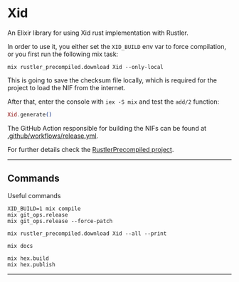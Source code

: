# Xid

An Elixir library for using Xid rust implementation with Rustler.

In order to use it, you either set the `XID_BUILD` env var
to force compilation, or you first run the following mix task:

    mix rustler_precompiled.download Xid --only-local

This is going to save the checksum file locally, which is required for the project to
load the NIF from the internet.

After that, enter the console with `iex -S mix` and test the `add/2` function:

```elixir
Xid.generate()
```

The GitHub Action responsible for building the NIFs can be found at [.github/workflows/release.yml](https://github.com/zoonect/xid/blob/main/.github/workflows/release.yml).

For further details check the [RustlerPrecompiled project](https://github.com/philss/rustler_precompiled).

---

## Commands

Useful commands

    XID_BUILD=1 mix compile
    mix git_ops.release
    mix git_ops.release --force-patch

    mix rustler_precompiled.download Xid --all --print

    mix docs

    mix hex.build
    mix hex.publish

---
